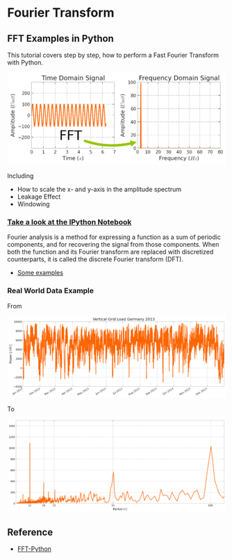 
Fourier Transform
==========


## FFT Examples in Python

This tutorial covers step by step, how to perform a Fast Fourier Transform with Python.

![FFT](../images/FFT.png)

Including

* How to scale the x- and y-axis in the amplitude spectrum
* Leakage Effect
* Windowing

### [Take a look at the IPython Notebook](./FFT-Tutorial.ipynb)

Fourier analysis is a method for expressing a function as a sum of periodic components, and for recovering the signal from those components. When both the function and its Fourier transform are replaced with discretized counterparts, it is called the discrete Fourier transform (DFT).

- [Some examples](./FFT-Tutorial.py)

### Real World Data Example

From

![Vertical Netload Germany 2013](../images/VerticalGridLoadGermany2013.png)

To

![Periods in NetLoad](../images/VerticalGridLoadGermany2013-FFT.png)

## Reference

- [FFT-Python](https://github.com/balzer82/FFT-Python)
